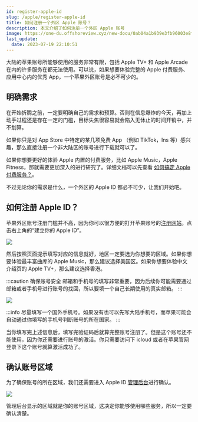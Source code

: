 ```yaml
---
id: register-apple-id
slug: /apple/register-apple-id
title: 如何注册一个外区 Apple 账号？
description: 本文介绍了如何注册一个外区 Apple 账号
image: https://one-du.offshoreview.xyz/new-docu/0ab04a1b939e3fb96003e8fe95d5de69.png
last_update: 
  date: 2023-07-19 22:10:51
---
```


大陆的苹果账号所能够使用的服务非常有限，包括 Apple TV+ 和 Apple Arcade 在内的许多服务在都无法使用。可以说，如果想要体验完整的 Apple 付费服务、应用中心内的优秀 App，一个苹果外区账号是必不可少的。

## 明确需求

在开始折腾之前，一定要明确自己的需求和预算。否则在信息爆炸的今天，再加上动手过程还是存在一定的门槛，目标失焦很容易就会陷入无休止的时间开销中，并不划算。

如果你只是对 App Store 中特定的某几项免费 App （例如 TikTok，Ins 等）感兴趣，那么直接注册一个非大陆区的账号进行下载就可以了。

如果你想要更好的体验 Apple 内置的付费服务，比如 Apple Music，Apple Fitness，那就需要更加深入的进行研究了。详细文档可以先查看 [如何搞定 Apple 付费服务？](/apple/pay-service)。

不过无论你的需求是什么，一个外区的 Apple ID 都必不可少，让我们开始吧。

## 如何注册 Apple ID？

苹果外区账号注册门槛并不高，因为你可以很方便的打开苹果账号的[注册网站](https://appleid.apple.com/#!&page=signin)。点击右上角的“建立你的 Apple ID”。

![](https://one-du.offshoreview.xyz/new-docu/8fa5859e692f6203a5b5dcb5ecff9e1c.png)

然后按照页面提示填写对应的信息就好，地区一定要选为你想要的区域。如果你想要体验最丰富曲库的 Apple Music，那么建议选择美国区。如果你想要体验中文介绍页的 Apple TV+，那么建议选择香港。

:::caution 确保账号安全
邮箱和手机号的填写非常重要，因为后续你可能需要通过邮箱或者手机号进行账号的找回，所以要填一个自己长期使用的真实邮箱。
:::

![](https://one-du.offshoreview.xyz/new-docu/0cc1a7dac0fe608d1d17bc5dae5668d3.png)


:::info
尽量填写一个国外手机号。如果没有也可以先写大陆手机号，而苹果可能会自动通过你填写的手机号判断账号的所在国家。
:::

当你填写完上述信息后，填写完验证码后就算完整账号注册了。但是这个账号还不能使用，因为你还需要进行账号的激活。你只需要访问下 icloud 或者在苹果官网登录下这个账号就算激活成功了。

## 确认账号区域

为了确保账号的所在区域，我们还需要进入 Apple ID [管理后台](https://appleid.apple.com/sign-in)进行确认。

![](https://one-du.offshoreview.xyz/new-docu/205aca7aaeebc52f3698664f01810880.png)

管理后台显示的区域就是你的账号区域，这决定你能够使用哪些服务，所以一定要确认清楚。

